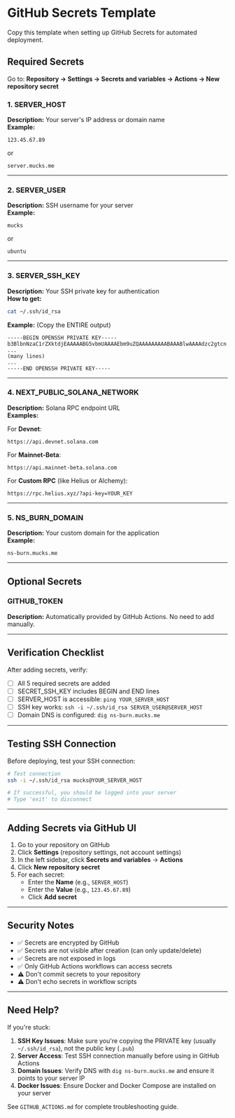 # GitHub Secrets Template

Copy this template when setting up GitHub Secrets for automated deployment.

## Required Secrets

Go to: **Repository → Settings → Secrets and variables → Actions → New repository secret**

### 1. SERVER_HOST
**Description:** Your server's IP address or domain name  
**Example:**
```
123.45.67.89
```
or
```
server.mucks.me
```

---

### 2. SERVER_USER
**Description:** SSH username for your server  
**Example:**
```
mucks
```
or
```
ubuntu
```

---

### 3. SERVER_SSH_KEY
**Description:** Your SSH private key for authentication  
**How to get:**
```bash
cat ~/.ssh/id_rsa
```
**Example:** (Copy the ENTIRE output)
```
-----BEGIN OPENSSH PRIVATE KEY-----
b3BlbnNzaC1rZXktdjEAAAAABG5vbmUAAAAEbm9uZQAAAAAAAAABAAABlwAAAAdzc2gtcn
...
(many lines)
...
-----END OPENSSH PRIVATE KEY-----
```

---

### 4. NEXT_PUBLIC_SOLANA_NETWORK
**Description:** Solana RPC endpoint URL  
**Examples:**

For **Devnet**:
```
https://api.devnet.solana.com
```

For **Mainnet-Beta**:
```
https://api.mainnet-beta.solana.com
```

For **Custom RPC** (like Helius or Alchemy):
```
https://rpc.helius.xyz/?api-key=YOUR_KEY
```

---

### 5. NS_BURN_DOMAIN
**Description:** Your custom domain for the application  
**Example:**
```
ns-burn.mucks.me
```

---

## Optional Secrets

### GITHUB_TOKEN
**Description:** Automatically provided by GitHub Actions. No need to add manually.

---

## Verification Checklist

After adding secrets, verify:

- [ ] All 5 required secrets are added
- [ ] SECRET_SSH_KEY includes BEGIN and END lines
- [ ] SERVER_HOST is accessible: `ping YOUR_SERVER_HOST`
- [ ] SSH key works: `ssh -i ~/.ssh/id_rsa SERVER_USER@SERVER_HOST`
- [ ] Domain DNS is configured: `dig ns-burn.mucks.me`

---

## Testing SSH Connection

Before deploying, test your SSH connection:

```bash
# Test connection
ssh -i ~/.ssh/id_rsa mucks@YOUR_SERVER_HOST

# If successful, you should be logged into your server
# Type 'exit' to disconnect
```

---

## Adding Secrets via GitHub UI

1. Go to your repository on GitHub
2. Click **Settings** (repository settings, not account settings)
3. In the left sidebar, click **Secrets and variables** → **Actions**
4. Click **New repository secret**
5. For each secret:
   - Enter the **Name** (e.g., `SERVER_HOST`)
   - Enter the **Value** (e.g., `123.45.67.89`)
   - Click **Add secret**

---

## Security Notes

- ✅ Secrets are encrypted by GitHub
- ✅ Secrets are not visible after creation (can only update/delete)
- ✅ Secrets are not exposed in logs
- ✅ Only GitHub Actions workflows can access secrets
- ⚠️ Don't commit secrets to your repository
- ⚠️ Don't echo secrets in workflow scripts

---

## Need Help?

If you're stuck:

1. **SSH Key Issues**: Make sure you're copying the PRIVATE key (usually `~/.ssh/id_rsa`), not the public key (`.pub`)
2. **Server Access**: Test SSH connection manually before using in GitHub Actions
3. **Domain Issues**: Verify DNS with `dig ns-burn.mucks.me` and ensure it points to your server IP
4. **Docker Issues**: Ensure Docker and Docker Compose are installed on your server

See `GITHUB_ACTIONS.md` for complete troubleshooting guide.

